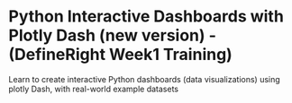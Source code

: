 # Python Interactive Dashboards with Plotly Dash (new version) - (DefineRight Week1 Training)
Learn to create interactive Python dashboards (data visualizations) using plotly Dash, with real-world example datasets
